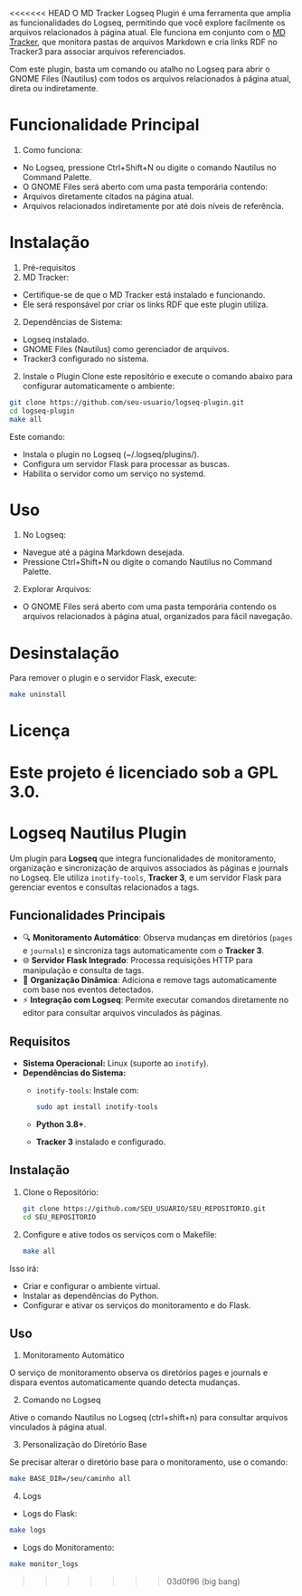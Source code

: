 <<<<<<< HEAD
O MD Tracker Logseq Plugin é uma ferramenta que amplia as funcionalidades do Logseq, permitindo que você explore facilmente os arquivos relacionados à página atual. Ele funciona em conjunto com o [MD Tracker](https://github.com/marciomoretto/md-tracker), que monitora pastas de arquivos Markdown e cria links RDF no Tracker3 para associar arquivos referenciados.

Com este plugin, basta um comando ou atalho no Logseq para abrir o GNOME Files (Nautilus) com todos os arquivos relacionados à página atual, direta ou indiretamente.

# Funcionalidade Principal
1. Como funciona:
 * No Logseq, pressione Ctrl+Shift+N ou digite o comando Nautilus no Command Palette.
 * O GNOME Files será aberto com uma pasta temporária contendo:
  * Arquivos diretamente citados na página atual.
  * Arquivos relacionados indiretamente por até dois níveis de referência.

# Instalação
1. Pré-requisitos
 1. MD Tracker:
  * Certifique-se de que o MD Tracker está instalado e funcionando.
  * Ele será responsável por criar os links RDF que este plugin utiliza.
 2. Dependências de Sistema:
  * Logseq instalado.
  * GNOME Files (Nautilus) como gerenciador de arquivos.
  * Tracker3 configurado no sistema.
2. Instale o Plugin
Clone este repositório e execute o comando abaixo para configurar automaticamente o ambiente:
```bash
git clone https://github.com/seu-usuario/logseq-plugin.git
cd logseq-plugin
make all
```
Este comando:
* Instala o plugin no Logseq (~/.logseq/plugins/).
* Configura um servidor Flask para processar as buscas.
* Habilita o servidor como um serviço no systemd.

# Uso
1. No Logseq:
 * Navegue até a página Markdown desejada.
 * Pressione Ctrl+Shift+N ou digite o comando Nautilus no Command Palette.
2. Explorar Arquivos:
 * O GNOME Files será aberto com uma pasta temporária contendo os arquivos relacionados à página atual, organizados para fácil navegação.

# Desinstalação
Para remover o plugin e o servidor Flask, execute:

```bash
make uninstall
```

# Licença
Este projeto é licenciado sob a GPL 3.0.
=======
# Logseq Nautilus Plugin

Um plugin para **Logseq** que integra funcionalidades de monitoramento, organização e sincronização de arquivos associados às páginas e journals no Logseq. Ele utiliza `inotify-tools`, **Tracker 3**, e um servidor Flask para gerenciar eventos e consultas relacionados a tags.

## **Funcionalidades Principais**

- 🔍 **Monitoramento Automático**: Observa mudanças em diretórios (`pages` e `journals`) e sincroniza tags automaticamente com o **Tracker 3**.
- 🌐 **Servidor Flask Integrado**: Processa requisições HTTP para manipulação e consulta de tags.
- 📂 **Organização Dinâmica**: Adiciona e remove tags automaticamente com base nos eventos detectados.
- ⚡ **Integração com Logseq**: Permite executar comandos diretamente no editor para consultar arquivos vinculados às páginas.

## **Requisitos**

- **Sistema Operacional:** Linux (suporte ao `inotify`).
- **Dependências do Sistema:** 
  - `inotify-tools`: Instale com:
    
    ```bash
    sudo apt install inotify-tools
    ```
  - **Python 3.8+**.
  - **Tracker 3** instalado e configurado.

## **Instalação**

1. Clone o Repositório:

   ```bash
   git clone https://github.com/SEU_USUARIO/SEU_REPOSITORIO.git
   cd SEU_REPOSITORIO
    ```

2. Configure e ative todos os serviços com o Makefile:

    ```bash
    make all
    ```

  Isso irá:

  * Criar e configurar o ambiente virtual.
  * Instalar as dependências do Python.
  * Configurar e ativar os serviços do monitoramento e do Flask.

## **Uso**

1. Monitoramento Automático

  O serviço de monitoramento observa os diretórios pages e journals e dispara eventos automaticamente quando detecta mudanças.

2. Comando no Logseq

  Ative o comando Nautilus no Logseq (ctrl+shift+n) para consultar arquivos vinculados à página atual.

3. Personalização do Diretório Base

  Se precisar alterar o diretório base para o monitoramento, use o comando:

  ```bash
  make BASE_DIR=/seu/caminho all
  ```

4. Logs
  * Logs do Flask:
  
  ```bash
  make logs
  ```

  * Logs do Monitoramento:

  ```bash
  make monitor_logs
  ```
>>>>>>> 03d0f96 (big bang)


